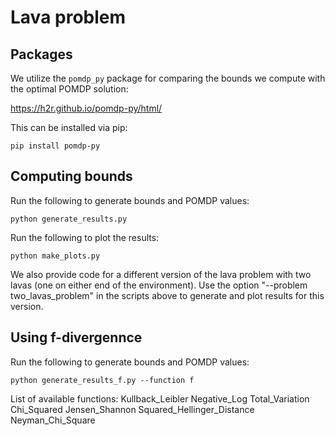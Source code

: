 # Lava problem

## Packages

We utilize the ```pomdp_py``` package for comparing the bounds we compute with the optimal POMDP solution:

https://h2r.github.io/pomdp-py/html/

This can be installed via pip:
```
pip install pomdp-py
```

## Computing bounds

Run the following to generate bounds and POMDP values:
```
python generate_results.py
```

Run the following to plot the results:
```
python make_plots.py
```

We also provide code for a different version of the lava problem with two lavas (one on either end of the environment). Use the option "--problem two_lavas_problem" in the scripts above to generate and plot results for this version. 

## Using f-divergennce
Run the following to generate bounds and POMDP values:
```
python generate_results_f.py --function f
```
List of available functions:
Kullback_Leibler
Negative_Log
Total_Variation
Chi_Squared
Jensen_Shannon
Squared_Hellinger_Distance
Neyman_Chi_Square


